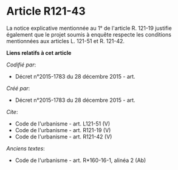 # Article R121-43

La notice explicative mentionnée au 1° de l'article R. 121-19 justifie également que le projet soumis à enquête respecte les
conditions mentionnées aux articles L. 121-51 et R. 121-42.

**Liens relatifs à cet article**

_Codifié par_:

  - Décret n°2015-1783 du 28 décembre 2015 - art.

_Créé par_:

  - Décret n°2015-1783 du 28 décembre 2015 - art.

_Cite_:

  - Code de l'urbanisme - art. L121-51 (V)
  - Code de l'urbanisme - art. R121-19 (V)
  - Code de l'urbanisme - art. R121-42 (V)

_Anciens textes_:

  - Code de l'urbanisme - art. R*160-16-1, alinéa 2 (Ab)

